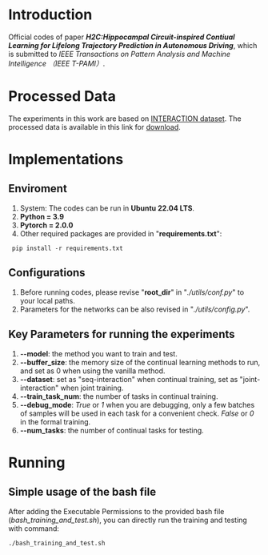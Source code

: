 
# Introduction
Official codes of paper **_H2C:Hippocampal Circuit-inspired Contiual Learning for Lifelong Trajectory Prediction in Autonomous Driving_**, which is submitted to _IEEE Transactions on Pattern Analysis and Machine Intelligence （IEEE T-PAMI）_.

# Processed Data
The experiments in this work are based on [INTERACTION dataset](https://interaction-dataset.com/).
The processed data is available in this link for [download](https://drive.google.com/drive/folders/1roEeNQJFz777DbPEMf21R3j2BQdRKecp?usp=drive_link).

# Implementations
## Enviroment
1. System: The codes can be run in **Ubuntu 22.04 LTS**.
2. **Python = 3.9**
3. **Pytorch = 2.0.0**
4. Other required packages are provided in "**requirements.txt**":
```
 pip install -r requirements.txt
```
## Configurations
1. Before running codes, please revise "**root_dir**" in "_./utils/conf.py_" to your local paths.
2. Parameters for the networks can be also revised in "_./utils/config.py_".


## Key Parameters for running the experiments
1. **--model**: the method you want to train and test. 
2. **--buffer_size**: the memory size of the continual learning methods to run, and set as 0 when using the vanilla method.
3. **--dataset**: set as "seq-interaction" when continual training, set as "joint-interaction" when joint training.
4. **--train_task_num**: the number of tasks in continual training.
5. **--debug_mode**: _True_ or _1_ when you are debugging, only a few batches of samples will be used in each task for a convenient check. _False_ or _0_ in the formal training.  
6. **--num_tasks**: the number of continual tasks for testing.


# Running
## Simple usage of the bash file
After adding the Executable Permissions to the provided bash file (_bash_training_and_test.sh_), you can directly run the training and testing with command:
```
./bash_training_and_test.sh
```